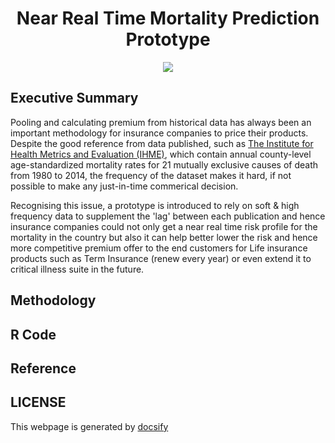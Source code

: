 <h1 align="center">Near Real Time Mortality Prediction Prototype</h1>

<p align="center"><img src="https://img.shields.io/badge/Author-Steven%20Chau-blue.svg"></p>

## Executive Summary

Pooling and calculating premium from historical data has always been an important methodology for insurance companies to price their products.  Despite the good reference from data published, such as [The Institute for Health Metrics and Evaluation (IHME)](http://ghdx.healthdata.org/record/united-states-mortality-rates-county-1980-2014), which contain annual county-level age-standardized mortality rates for 21 mutually exclusive causes of death from 1980 to 2014, the frequency of the dataset makes it hard, if not possible to make any just-in-time commerical decision. 


Recognising this issue, a prototype is introduced to rely on soft & high frequency data to supplement the 'lag' between each publication and hence insurance companies could not only get a near real time risk profile for the mortality in the country but also it can help better lower the risk and hence more competitive premium offer to the end customers for Life  insurance products such as Term Insurance (renew every year) or even extend it to critical illness suite in the future.


## Methodology

## R Code

## Reference

## LICENSE

This webpage is generated by [docsify](https://docsify.js.org)
